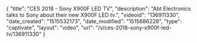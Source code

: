 {
    "title": "CES 2018 - Sony X900F LED TV",
    "description": "Abt Electronics talks to Sony about their new X900F LED tv.",
    "videoid": "136911330",
    "date_created": "1515532173",
    "date_modified": "1515686228",
    "type": "captivate",
    "layout": "video",
    "url": "\/v\/ces-2018-sony-x900f-led-tv\/136911330"
}